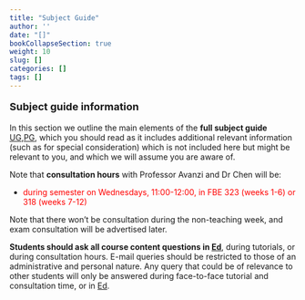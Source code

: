 ```yaml
---
title: "Subject Guide"
author: ''
date: "[]"
bookCollapseSection: true
weight: 10
slug: []
categories: []
tags: []
---
```




**<p style="font-size:18px;">Subject guide information</p>** 

In this section we outline the main elements of the **full subject guide** [UG](https://canvas.lms.unimelb.edu.au/courses/183926/modules/items/5934974),[PG](https://canvas.lms.unimelb.edu.au/courses/181779/modules/items/5934975), which you should read as it includes additional relevant information (such as for special consideration) which is not included here but might be relevant to you, and which we will assume you are aware of.

Note that **consultation hours** with Professor Avanzi and Dr Chen will be:

-  <span style="color: red;"> during semester on Wednesdays, 11:00-12:00, in FBE 323 (weeks 1-6) or 318 (weeks 7-12) </span>

Note that there won’t be consultation during the non-teaching week, and exam consultation will be advertised later.

**Students should ask all course content questions in [Ed](https://canvas.lms.unimelb.edu.au/courses/220261/external_tools/5837?display=borderless)**, during tutorials, or during consultation hours. E-mail queries should be restricted to those of an administrative and personal nature. Any query that could be of relevance to other students will only be answered during face-to-face tutorial and consultation time, or in [Ed](https://canvas.lms.unimelb.edu.au/courses/220261/external_tools/5837?display=borderless).
